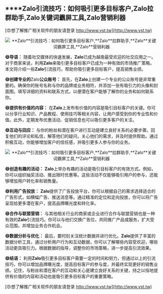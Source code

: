 ## ****Zalo**引流技巧：如何吸引更多目标客户,**Zalo**拉群助手,**Zalo**关键词霸屏工具,**Zalo**营销利器**

[😍想了解推广相关软件的朋友请登录 http://www.vst.tw](http://www.vst.tw)

 <center><img src="https://vst.tw/MP4/tuiguang/png/5.png" alt="**Zalo**引流技巧：如何吸引更多目标客户,**Zalo**拉群助手,**Zalo**关键词霸屏工具,**Zalo**营销利器"></center>

**😄导语：**
随着社交媒体的快速发展，**Zalo**已成为越南最受欢迎的社交应用之一。对于商家来说，利用**Zalo**来吸引更多目标客户已成为一种有效的市场推广策略。本文将介绍一些**Zalo**引流技巧，帮助你吸引更多目标客户，提高销售业绩。

**😄创建专业的**Zalo**公众账号：**
首先，在**Zalo**上创建一个专业的公众账号是非常重要的。确保你的账号名称与你的品牌或业务相符，并添加一张有吸引力的头像和封面图。填写详细的资料和联系方式，以便潜在客户能够了解你的业务和如何联系你。

**😄提供有价值的内容：**
在**Zalo**上发布有价值的内容是吸引目标客户的关键。你可以分享行业知识、产品教程、使用技巧等相关内容，让用户感受到你的专业性和价值。此外，定期发布优惠活动、促销信息也可以吸引更多客户的关注。

**😄互动与回应：**
与你的粉丝和潜在客户进行互动是建立良好关系的必要步骤。回复他们的评论和私信，解答他们的疑问，关心他们的需求，并及时提供帮助。通过积极互动，你能够增加客户的信任感，并吸引更多人参与你的业务。

 <center><img src="https://vst.tw/MP4/tuiguang/png/4.png" alt="**Zalo**引流技巧：如何吸引更多目标客户,**Zalo**拉群助手,**Zalo**关键词霸屏工具,**Zalo**营销利器"></center>

**😄创造有趣的活动：**
**Zalo**上举办有趣的活动是吸引目标客户的有效方式。例如，你可以组织抽奖活动、推出限时优惠等。这些活动不仅能够吸引用户的参与，还能够增加用户转化率和销售量。

**😄利用广告投放：**
**Zalo**提供了广告投放平台，你可以根据自己的需求选择适合的广告形式，如横幅广告、推送消息等。通过精准的定位和定向投放，你可以将广告呈现给更多潜在客户，提高品牌曝光度和转化率。

**😄合作与联盟营销：**
与其他相关行业的商家或企业进行合作与联盟营销也是一种有效的**Zalo**引流技巧。你可以与他们交换广告位，共同推广产品或服务，扩大受众范围，并增加业务合作机会。

**😄数据分析与优化：**
最后，要时刻关注统计数据并进行优化。**Zalo**提供了丰富的数据分析工具，通过分析用户行为和互动数据，你可以了解哪些内容受欢迎，哪些活动更具吸引力。根据数据的指导，调整你的市场策略，进一步提高引流效果。

**😄结语：**
利用**Zalo**吸引更多目标客户需要一定的时间和努力，但通过以上的引流技巧，你可以增加品牌曝光度，提高目标客户的参与度，并最终实现更好的销售业绩。记住，与粉丝和潜在客户的互动和关心是建立良好关系的关键，持之以恒地提供有价值的内容和活动也是吸引更多目标客户的重要策略。

[😍想了解推广相关软件的朋友请登录 http://www.vst.tw](http://www.vst.tw)



